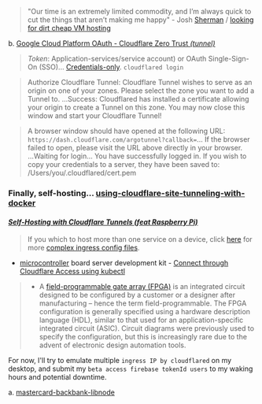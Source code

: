 > "Our time is an extremely limited commodity, and I’m always quick to cut the things that aren’t making me happy" - Josh [Sherman](https://joshtronic.com/2022/06/05/winding-down-the-vps-showdown/) / [looking for dirt cheap VM hosting](https://www.reddit.com/r/homelab/comments/93rrn0/looking_for_dirt_cheap_vm_hosting/)

b. [Google Cloud Platform OAuth - Cloudflare Zero Trust *(tunnel)*](https://developers.cloudflare.com/cloudflare-one/identity/idp-integration/google/)

> *Token*: Application-services/service account) or OAuth Single-Sign-On (SSO)... [Credentials-only](https://developers.cloudflare.com/cloudflare-one/tutorials/credentials-only/). `cloudflared login`

> Authorize Cloudflare Tunnel: Cloudflare Tunnel wishes to serve as an origin on one of your zones. Please select the zone you want to add a Tunnel to. ...Success: Cloudflared has installed a certificate allowing your origin to create a Tunnel on this zone. You may now close this window and start your Cloudflare Tunnel!

> A browser window should have opened at the following URL: `https://dash.cloudflare.com/argotunnel?callback=`... If the browser failed to open, please visit the URL above directly in your browser. ...Waiting for login... You have successfully logged in. If you wish to copy your credentials to a server, they have been saved to: /Users/you/.cloudflared/cert.pem

### Finally, self-hosting... [using-cloudflare-site-tunneling-with-docker](https://faun.pub/using-cloudflare-site-tunneling-with-docker-20688ad10c3d)

#### *[Self-Hosting with Cloudflare Tunnels (feat Raspberry Pi)](https://jrashford.com/2022/02/15/self-hosting-with-cloudflare-tunnels-feat-raspberry-pi/)*

> If you which to host more than one service on a device, click [here](https://developers.cloudflare.com/cloudflare-one/connections/connect-apps/install-and-setup/tunnel-guide/local/local-management/ingress/) for more [complex ingress config files](https://developers.cloudflare.com/cloudflare-one/connections/connect-apps/deployment-guides/kubernetes/).

- [microcontroller](https://www.newegg.com/Development-Boards/SubCategory/ID-3739) board server development kit - [Connect through Cloudflare Access using kubectl](https://developers.cloudflare.com/cloudflare-one/tutorials/kubectl/)

>- A [field-programmable gate array (FPGA)](https://earthpeopletechnology.com/products-page-2/modules/dueprologic) is an integrated circuit designed to be configured by a customer or a designer after manufacturing – hence the term field-programmable. The FPGA configuration is generally specified using a hardware description language (HDL), similar to that used for an application-specific integrated circuit (ASIC). Circuit diagrams were previously used to specify the configuration, but this is increasingly rare due to the advent of electronic design automation tools.

For now, I'll try to emulate multiple `ingress IP by cloudflared` on my desktop, and submit my `beta access firebase tokenId users` to my waking hours and potential downtime.

a. [mastercard-backbank-libnode](https://github.com/NickCarducci/mastercard-backbank-libnode)
